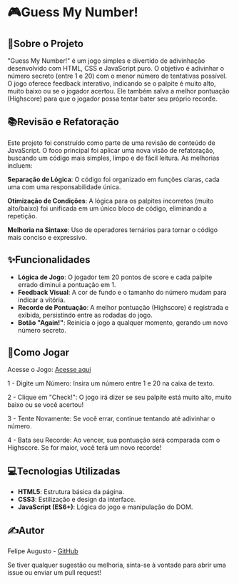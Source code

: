 # 🎮Guess My Number!

## 🎯Sobre o Projeto

"Guess My Number!" é um jogo simples e divertido de adivinhação desenvolvido com HTML, CSS e JavaScript puro. O objetivo é adivinhar o número secreto (entre 1 e 20) com o menor número de tentativas possível. O jogo oferece feedback interativo, indicando se o palpite é muito alto, muito baixo ou se o jogador acertou. Ele também salva a melhor pontuação (Highscore) para que o jogador possa tentar bater seu próprio recorde.

## 📚Revisão e Refatoração

Este projeto foi construído como parte de uma revisão de conteúdo de JavaScript. O foco principal foi aplicar uma nova visão de refatoração, buscando um código mais simples, limpo e de fácil leitura. As melhorias incluem:

**Separação de Lógica**: O código foi organizado em funções claras, cada uma com uma responsabilidade única.

**Otimização de Condições**: A lógica para os palpites incorretos (muito alto/baixo) foi unificada em um único bloco de código, eliminando a repetição.

**Melhoria na Sintaxe**: Uso de operadores ternários para tornar o código mais conciso e expressivo.

## ✨Funcionalidades

- **Lógica de Jogo**: O jogador tem 20 pontos de score e cada palpite errado diminui a pontuação em 1.
- **Feedback Visual**: A cor de fundo e o tamanho do número mudam para indicar a vitória.
- **Recorde de Pontuação**: A melhor pontuação (Highscore) é registrada e exibida, persistindo entre as rodadas do jogo.
- **Botão "Again!"**: Reinicia o jogo a qualquer momento, gerando um novo número secreto.

## 🚀Como Jogar

Acesse o Jogo:
[Acesse aqui](https://felipedev90.github.io/GuessMyNumber/)

1 - Digite um Número: Insira um número entre 1 e 20 na caixa de texto.

2 - Clique em "Check!": O jogo irá dizer se seu palpite está muito alto, muito baixo ou se você acertou!

3 - Tente Novamente: Se você errar, continue tentando até adivinhar o número.

4 - Bata seu Recorde: Ao vencer, sua pontuação será comparada com o Highscore. Se for maior, você terá um novo recorde!

## 💻Tecnologias Utilizadas

- **HTML5**: Estrutura básica da página.
- **CSS3**: Estilização e design da interface.
- **JavaScript (ES6+)**: Lógica do jogo e manipulação do DOM.

## ✍️Autor

Felipe Augusto - [GitHub](https://github.com/felipedev90)

Se tiver qualquer sugestão ou melhoria, sinta-se à vontade para abrir uma issue ou enviar um pull request!
